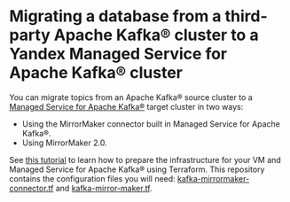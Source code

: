 # Migrating a database from a third-party Apache Kafka® cluster to a Yandex Managed Service for Apache Kafka® cluster

You can migrate topics from an Apache Kafka® source cluster to a [Managed Service for Apache Kafka®](https://yandex.cloud/docs/managed-kafka) target cluster in two ways:

* Using the MirrorMaker connector built in Managed Service for Apache Kafka®.
* Using MirrorMaker 2.0.

See [this tutorial](https://yandex.cloud/docs/tutorials/dataplatform/kafka-connector) to learn how to prepare the infrastructure for your VM and Managed Service for Apache Kafka® using Terraform. This repository contains the configuration files you will need: [kafka-mirrormaker-connector.tf](kafka-mirrormaker-connector.tf) and [kafka-mirror-maker.tf](kafka-mirror-maker.tf).
